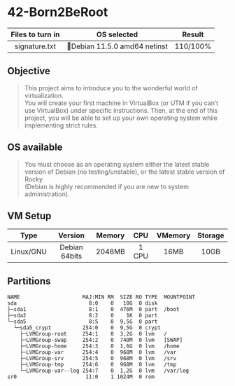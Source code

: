 # 42-Born2BeRoot

Files to turn in | OS selected | Result
:---: | :---: | :---:
signature.txt | 🍥Debian 11.5.0 amd64 netinst | 110/100%

## Objective

> This project aims to introduce you to the wonderful world of virtualization.   
> You will create your first machine in VirtualBox (or UTM if you can’t use VirtualBox) under specific instructions. Then, at the end of this project, you will be able to set up your own operating system while implementing strict rules.

## OS available

> You must choose as an operating system either the latest stable version of Debian (no testing/unstable), or the latest stable version of Rocky.   
> (Debian is highly recommended if you are new to system administration).

## VM Setup

Type | Version | Memory | CPU | VMemory | Storage
:---: | :---: | :---: | :---: | :---: | :---:
Linux/GNU | Debian 64bits | 2048MB | 1 CPU | 16MB | 10GB

## Partitions

```
NAME                    MAJ:MIN RM  SIZE RO TYPE  MOUNTPOINT   
sda                       8:0    0   10G  0 disk     
├─sda1                    8:1    0  476M  0 part  /boot   
├─sda2                    8:2    0    1K  0 part     
└─sda5                    8:5    0  9,5G  0 part     
  └─sda5_crypt          254:0    0  9,5G  0 crypt    
    ├─LVMGroup-root     254:1    0  3,2G  0 lvm   /   
    ├─LVMGroup-swap     254:2    0  740M  0 lvm   [SWAP]   
    ├─LVMGroup-home     254:3    0  1,6G  0 lvm   /home   
    ├─LVMGroup-var      254:4    0  968M  0 lvm   /var   
    ├─LVMGroup-srv      254:5    0  968M  0 lvm   /srv   
    ├─LVMGroup-tmp      254:6    0  968M  0 lvm   /tmp   
    └─LVMGroup-var--log 254:7    0  1,2G  0 lvm   /var/log   
sr0                      11:0    1 1024M  0 rom      
```

